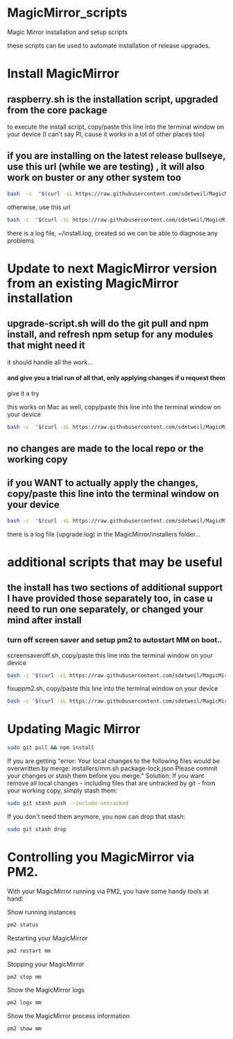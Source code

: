 # MagicMirror_scripts
Magic Mirror installation and setup scripts

these scripts can be used to automate installation of release upgrades.

# Install MagicMirror

## raspberry.sh  is the installation script, upgraded from the core package
to execute the install script, copy/paste this line into the terminal window on your device (I can't say PI, cause it works in a lot of other places too)

## if you are installing on the latest release bullseye, use this url (while we are testing) , it will also work on buster or any other system too


````bash
bash  -c  "$(curl -sL https://raw.githubusercontent.com/sdetweil/MagicMirror_scripts/bullseye/raspberry.sh)"
````

otherwise, use this url 

````bash
bash -c  "$(curl -sL https://raw.githubusercontent.com/sdetweil/MagicMirror_scripts/master/raspberry.sh)"
````
there is a log file, ~/install.log, created so we can be able to diagnose any problems

# Update to next MagicMirror version from an existing MagicMirror installation

## upgrade-script.sh will do the git pull and npm install, and refresh npm setup for any modules that might need it
it should handle all the work…<br>

#### and give you a trial run of all that, only applying changes if u request them


give it a try

this works on Mac as well, copy/paste this line into the terminal window on your device

````bash
bash -c  "$(curl -sL https://raw.githubusercontent.com/sdetweil/MagicMirror_scripts/master/upgrade-script.sh)"
````
## no changes are made to the local repo or the working copy

## if you WANT to actually apply the changes, copy/paste this line into the terminal window on your device

````bash
bash -c  "$(curl -sL https://raw.githubusercontent.com/sdetweil/MagicMirror_scripts/master/upgrade-script.sh)" apply
````
there is a log file (upgrade.log)  in the MagicMirror/installers folder…

# additional scripts that may be useful

## the install has two sections of additional support I have provided those separately too, in case u need to run one separately, or changed your mind after install

### turn off screen saver and setup pm2 to autostart MM on boot..

screensaveroff.sh, copy/paste this line into the terminal window on your device

````bash
bash -c "$(curl -sL https://raw.githubusercontent.com/sdetweil/MagicMirror_scripts/master/screensaveroff.sh)"
````
fixuppm2.sh, copy/paste this line into the terminal window on your device

````bash
bash -c "$(curl -sL https://raw.githubusercontent.com/sdetweil/MagicMirror_scripts/master/fixuppm2.sh)"
````

# Updating Magic Mirror
````bash
sudo git pull && npm install
````
If you are getting
"error: Your local changes to the following files would be overwritten by merge:
        installers/mm.sh
        package-lock.json
Please commit your changes or stash them before you merge."
Solution:
If you want remove all local changes - including files that are untracked by git - from your working copy, simply stash them:
````bash
sudo git stash push --include-untracked
````
If you don't need them anymore, you now can drop that stash:
````bash
sudo git stash drop
````

# Controlling you MagicMirror via PM2.

With your MagicMirror running via PM2, you have some handy tools at hand:

Show running instances
````bash
pm2 status
````

Restarting your MagicMirror
````bash
pm2 restart mm
````

Stopping your MagicMirror
````bash
pm2 stop mm
````

Show the MagicMirror logs
````bash
pm2 logs mm
````

Show the MagicMirror process information
````bash
pm2 show mm
````


